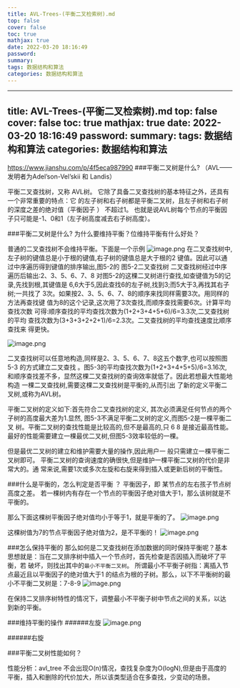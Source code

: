 ```yaml
---
title: AVL-Trees-(平衡二叉检索树).md
top: false
cover: false
toc: true
mathjax: true
date: 2022-03-20 18:16:49
password:
summary:
tags: 数据结构和算法
categories: 数据结构和算法
---
```

---
title: AVL-Trees-(平衡二叉检索树).md
top: false
cover: false
toc: true
mathjax: true
date: 2022-03-20 18:16:49
password:
summary:
tags: 数据结构和算法
categories: 数据结构和算法
---
https://www.jianshu.com/p/4f5eca987990
###平衡二叉树是什么?
（AVL—— 发明者为Adel’son-Vel’skii 和 Landis）

平衡二叉查找树，又称 AVL树。 它除了具备二叉查找树的基本特征之外，还具有一个非常重要的特点：它 的左子树和右子树都是平衡二叉树，且左子树和右子树的深度之差的绝对值（平衡因子 ） 不超过1。 也就是说AVL树每个节点的平衡因子只可能是-1、0和1（左子树高度减去右子树高度）。

###平衡二叉树是什么? 为什么要维持平衡？位维持平衡有什么好处？

普通的二叉查找树不会维持平衡。下面是一个示例
![image.png](https://upload-images.jianshu.io/upload_images/13965490-5e39b105b21ef053.png?imageMogr2/auto-orient/strip%7CimageView2/2/w/1240)
在二叉查找树中, 左子树的键值总是小于根的键值,右子树的键值总是大于根的2 键值。因此可以通过中序遍历得到键值的排序输出,图5-2的 图5-2二叉查找树 二叉查找树经过中序遍历后输出:2、3、5、6、7、8 
对图5-2的这棵二叉树进行查找,如查键值为5的记录,先找到根,其键值是 6,6大于5,因此查找6的左子树,找到3;而5大于3,再找其右子树;一共找了 3次。如果按2、3、5、6、7、8的顺序来找同样需要3次。用同样的方法再查找键 值为8的这个记录,这次用了3次查找,而顺序查找需要6次。计算平均查找次数 可得:顺序查找的平均查找次数为(1+2+3+4+5+6)/6=3.3次,二叉查找树的平均 查找次数为(3+3+3+2+2+1)/6=2.3次。二叉查找树的平均查找速度比顺序查找来 得更快。

![image.png](https://upload-images.jianshu.io/upload_images/13965490-9144628e2af9387e.png?imageMogr2/auto-orient/strip%7CimageView2/2/w/1240)

 二叉查找树可以任意地构造,同样是2、3、5、6、7、8这五个数字,也可以按照图5-3 的方式建立二叉查找 。图5-3的平均查找次数为(1+2+3+4+5+5)/6=3.16次,和顺序查找差不多，显然这棵二叉查找树的查询效率就低了。因此若想最大性能地构造 一棵二叉查找树,需要这棵二叉查找树是平衡的,从而引出 了新的定义平衡二叉树,或称为AVL树。 

平衡二叉树的定义如下:首先符合二叉查找树的定义, 其次必须满足任何节点的两个子树的高度最大差为1.显然, 图5-3不满足平衡二叉树的定义,而图5-2是一棵平衡二叉 树。平衡二叉树的查找性能是比较高的,但不是最高的,只 6 8 是接近最高性能。最好的性能需要建立一棵最优二叉树,但图5-3效率较低的一棵。

但是最优二叉树的建立和维护需要大量的操作,因此用户一 般只需建立一棵平衡二叉树即可。 平衡二叉树的查询速度的确很快,但是维护一棵平衡二叉树的代价是非常大的。通 常来说,需要1次或多次左旋和右旋来得到插入或更新后树的平衡性。

###什么是平衡的，怎么判定是否平衡 ？
平衡因子，即 某节点的左右孩子节点树高度之差。
若一棵树内有存在一个节点的平衡因子绝对值大于1，那么该树就是不平衡的。

那么下面这棵树平衡因子绝对值均小于等于1，就是平衡的了。
![image.png](https://upload-images.jianshu.io/upload_images/13965490-e6d2158b902de68c.png?imageMogr2/auto-orient/strip%7CimageView2/2/w/1240)

这棵树值为7的节点平衡因子绝对值为2，是不平衡的！
![image.png](https://upload-images.jianshu.io/upload_images/13965490-03316976099be817.png?imageMogr2/auto-orient/strip%7CimageView2/2/w/1240)




###怎么保持平衡的
那么如何是二叉查找树在添加数据的同时保持平衡呢？基本思想就是：当在二叉排序树中插入一个节点时，首先检查是否因插入而破坏了平衡，若 破坏，则找出其中的`最小不平衡二叉树`。
所谓最小不平衡子树指：离插入节点最近且以平衡因子的绝对值大于1 的结点为根的子树。那么，以下不平衡树的最小不平衡二叉树是：7-8-9
![image.png](https://upload-images.jianshu.io/upload_images/13965490-17cbb0083c7d33a8.png?imageMogr2/auto-orient/strip%7CimageView2/2/w/1240)

在保持二叉排序树特性的情况下，调整最小不平衡子树中节点之间的关系，以达 到新的平衡。



###维持平衡的操作
######左旋
![image.png](https://upload-images.jianshu.io/upload_images/13965490-7b7a7991cf802d8e.png?imageMogr2/auto-orient/strip%7CimageView2/2/w/1240)

######右旋


###平衡二叉树性能如何？

性能分析：avl_tree 不会出现O(n)情况，查找复杂度为O(logN),但是由于高度的平衡，插入和删除的代价加大，所以该类型适合在多查找，少变动的场景。
